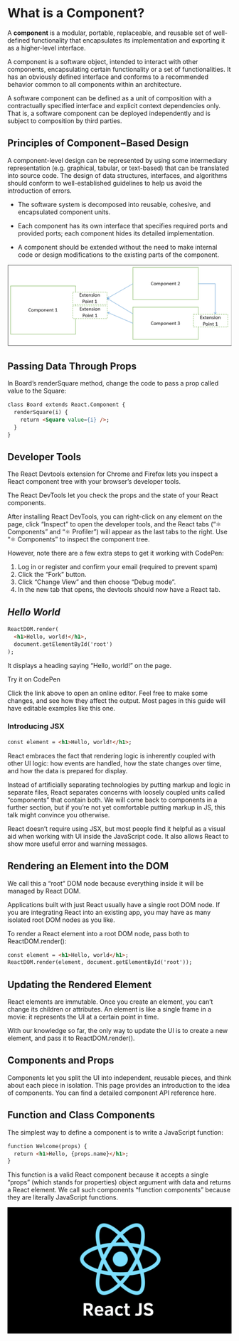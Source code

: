 # **What is a Component?**
A **component** is a modular, portable, replaceable, and reusable set of well-defined functionality that encapsulates its implementation and exporting it as a higher-level interface.

A component is a software object, intended to interact with other components, encapsulating certain functionality or a set of functionalities. It has an obviously defined interface and conforms to a recommended behavior common to all components within an architecture.

A software component can be defined as a unit of composition with a contractually specified interface and explicit context dependencies only. That is, a software component can be deployed independently and is subject to composition by third parties.
## **Principles of Component−Based Design**
A component-level design can be represented by using some intermediary representation (e.g. graphical, tabular, or text-based) that can be translated into source code. The design of data structures, interfaces, and algorithms should conform to well-established guidelines to help us avoid the introduction of errors.

- The software system is decomposed into reusable, cohesive, and encapsulated component units.

- Each component has its own interface that specifies required ports and provided ports; each component hides its detailed implementation.

- A component should be extended without the need to make internal code or design modifications to the existing parts of the component.  

![Component-Level Design Guidelines](./301-pic/component.png)

## **Passing Data Through Props**
In Board’s renderSquare method, change the code to pass a prop called value to the Square:
```html
class Board extends React.Component {
  renderSquare(i) {
    return <Square value={i} />;
  }
}
```
## **Developer Tools**
The React Devtools extension for Chrome and Firefox lets you inspect a React component tree with your browser’s developer tools.

The React DevTools let you check the props and the state of your React components.

After installing React DevTools, you can right-click on any element on the page, click “Inspect” to open the developer tools, and the React tabs (“⚛️ Components” and “⚛️ Profiler”) will appear as the last tabs to the right. Use “⚛️ Components” to inspect the component tree.

However, note there are a few extra steps to get it working with CodePen:

1. Log in or register and confirm your email (required to prevent spam)
2. Click the “Fork” button.
3. Click “Change View” and then choose “Debug mode”.
4. In the new tab that opens, the devtools should now have a React tab.

## ***Hello World***
```html
ReactDOM.render(
  <h1>Hello, world!</h1>,
  document.getElementById('root')
);
```
It displays a heading saying “Hello, world!” on the page.

Try it on CodePen

Click the link above to open an online editor. Feel free to make some changes, and see how they affect the output. Most pages in this guide will have editable examples like this one.

### **Introducing JSX**
```html
const element = <h1>Hello, world!</h1>;
```
React embraces the fact that rendering logic is inherently coupled with other UI logic: how events are handled, how the state changes over time, and how the data is prepared for display.

Instead of artificially separating technologies by putting markup and logic in separate files, React separates concerns with loosely coupled units called “components” that contain both. We will come back to components in a further section, but if you’re not yet comfortable putting markup in JS, this talk might convince you otherwise.

React doesn’t require using JSX, but most people find it helpful as a visual aid when working with UI inside the JavaScript code. It also allows React to show more useful error and warning messages.
## **Rendering an Element into the DOM**

We call this a “root” DOM node because everything inside it will be managed by React DOM.

Applications built with just React usually have a single root DOM node. If you are integrating React into an existing app, you may have as many isolated root DOM nodes as you like.

To render a React element into a root DOM node, pass both to ReactDOM.render():

```html
const element = <h1>Hello, world</h1>;
ReactDOM.render(element, document.getElementById('root'));
```
## **Updating the Rendered Element**
React elements are immutable. Once you create an element, you can’t change its children or attributes. An element is like a single frame in a movie: it represents the UI at a certain point in time.

With our knowledge so far, the only way to update the UI is to create a new element, and pass it to ReactDOM.render().

## **Components and Props**
Components let you split the UI into independent, reusable pieces, and think about each piece in isolation. This page provides an introduction to the idea of components. You can find a detailed component API reference here.

## **Function and Class Components**
The simplest way to define a component is to write a JavaScript function:

```html
function Welcome(props) {
  return <h1>Hello, {props.name}</h1>;
}
```
This function is a valid React component because it accepts a single “props” (which stands for properties) object argument with data and returns a React element. We call such components “function components” because they are literally JavaScript functions.  


![React](./301-pic/reactjs.png)







